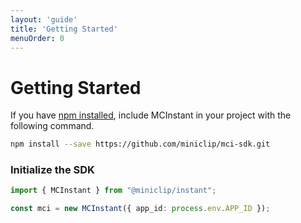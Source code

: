 ```yaml
---
layout: 'guide'
title: 'Getting Started'
menuOrder: 0
---
```


# Getting Started

If you have [npm installed](https://www.npmjs.com/get-npm), include MCInstant in your project with the following command.
```bash
npm install --save https://github.com/miniclip/mci-sdk.git
```
 
### Initialize the SDK
 
```typescript
import { MCInstant } from "@miniclip/instant";

const mci = new MCInstant({ app_id: process.env.APP_ID });
```
